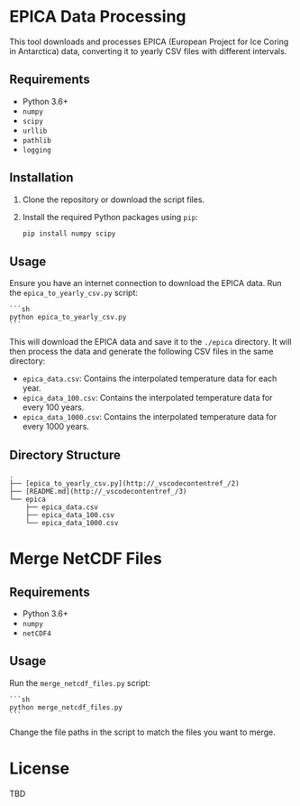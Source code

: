 # EPICA Data Processing

This tool downloads and processes EPICA (European Project for Ice Coring in Antarctica) data, converting it to yearly CSV files with different intervals.

## Requirements
- Python 3.6+
- `numpy`
- `scipy`
- `urllib`
- `pathlib`
- `logging`

## Installation

1. Clone the repository or download the script files.
2. Install the required Python packages using `pip`:

    ```sh
    pip install numpy scipy
    ```

## Usage

Ensure you have an internet connection to download the EPICA data. Run the `epica_to_yearly_csv.py` script:

    ```sh
    python epica_to_yearly_csv.py
    ```

This will download the EPICA data and save it to the `./epica` directory. It will then process the data and generate the following CSV files in the same directory:

- `epica_data.csv`: Contains the interpolated temperature data for each year.
- `epica_data_100.csv`: Contains the interpolated temperature data for every 100 years.
- `epica_data_1000.csv`: Contains the interpolated temperature data for every 1000 years.

## Directory Structure
```
.
├── [epica_to_yearly_csv.py](http://_vscodecontentref_/2)
├── [README.md](http://_vscodecontentref_/3)
└── epica
    ├── epica_data.csv
    ├── epica_data_100.csv
    └── epica_data_1000.csv
```

# Merge NetCDF Files

## Requirements
- Python 3.6+
- `numpy`
- `netCDF4`

## Usage

Run the `merge_netcdf_files.py` script:

    ```sh
    python merge_netcdf_files.py
    ```

Change the file paths in the script to match the files you want to merge.

# License
TBD